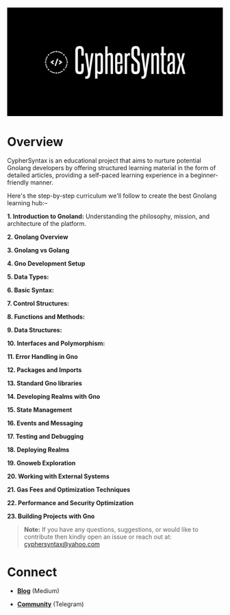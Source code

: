 ![Alt Image](https://github.com/Danish-Mahboob/CypherSyntax/blob/59c7984cfa85a5f215d67bdd50527b515f7880ed/Banner.jpg)

# Overview

CypherSyntax is an educational project that aims to nurture potential Gnolang developers by offering structured learning material in the form of detailed articles, providing a self-paced learning experience in a beginner-friendly manner.

Here's the step-by-step curriculum we'll follow to create the best Gnolang learning hub:–

__1. Introduction to Gnoland:__ Understanding the philosophy, mission, and architecture of the platform.

__2. Gnolang Overview__

__3. Gnolang vs Golang__

__4. Gno Development Setup__

__5. Data Types:__

__6. Basic Syntax:__

__7. Control Structures:__

__8. Functions and Methods:__

__9. Data Structures:__

__10. Interfaces and Polymorphism:__

__11. Error Handling in Gno__

__12. Packages and Imports__

__13. Standard Gno libraries__

__14. Developing Realms with Gno__

__15. State Management__

__16. Events and Messaging__

__17. Testing and Debugging__

__18. Deploying Realms__

__19. Gnoweb Exploration__

__20. Working with External Systems__

__21. Gas Fees and Optimization Techniques__

__22. Performance and Security Optimization__

__23. Building Projects with Gno__

>__Note:__ If you have any questions, suggestions, or would like to contribute then kindly open an issue or reach out at: cyphersyntax@yahoo.com

# Connect
+ __[Blog](https://medium.com/@cyphersyntax)__ (Medium)

+ __[Community](https://t.me/cyphersyntax)__ (Telegram)

